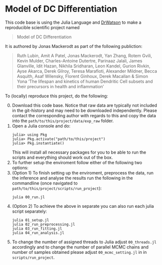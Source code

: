 # Model of DC Differentiation

This code base is using the Julia Language and [DrWatson](https://juliadynamics.github.io/DrWatson.jl/stable/)
to make a reproducible scientific project named
> Model of DC Differentiation

It is authored by Jonas Mackerodt as part of the following publiction:

> Ruth Lubin, Amit A Patel, Jonas Mackerodt, Yan Zhang, Rotem Gvili, Kevin Mulder, Charles-Antoine Dutertre, Parinaaz Jalali, James Glanville, Idit Hazan, Nikhila Sridharan, Leon Kandel, Gurion Rivkin, Ayse Akarca, Derek Gilroy, Teresa Marafioti, Alexander Mildner, Becca Asquith, Asaf Wilensky, Florent Ginhoux, Derek Macallan & Simon Yona ‘The lifespan and kinetics of human Dendritic Cell subsets and their precursors in health and inflammation’

To (locally) reproduce this project, do the following:

0. Download this code base. Notice that raw data are typically not included in the
   git-history and may need to be downloaded independently. Please contact the corresponding author with regards to this and copy the data into the `path/to/this/project/data/exp_raw` folder.
1. Open a Julia console and do:
   ```
   julia> using Pkg
   julia> Pkg.activate("path/to/this/project")
   julia> Pkg.instantiate()
   ```
   This will install all necessary packages for you to be able to run the scripts and
everything should work out of the box.
2. To further setup the enviroment follow either of the following two options: 
3. (Option 1) To finish setting up the enviroment, preprocess the data, run the inference and analyse the results run the following in the commandline (once navigated to `path/to/this/project/scripts/run_project`):
   ```
   julia 00_run.jl
   ```
4. (Option 2) To achieve the above in separate you can also run each julia script separately:
   ```
   julia 01_setup.jl
   julia 02_run_preprocessing.jl
   julia 03_run_fitting.jl
   julia 04_run_analysis.jl
   ```
5. To change the number of assigned threads to Julia adjust `00_threads.jl` accordingly and to change the number of parallel MCMC chains and number of samples obtained please adjust `00_mcmc_setting.jl` in in `scripts/run_project`.
